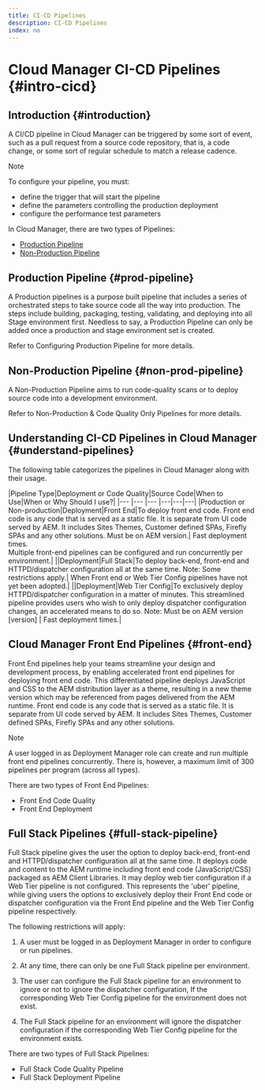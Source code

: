 ```yaml
---
title: CI-CD Pipelines
description: CI-CD Pipelines
index: no
---
```


# Cloud Manager CI-CD Pipelines {#intro-cicd}

## Introduction {#introduction}

A CI/CD pipeline in Cloud Manager can be triggered by some sort of event, such as a pull request from a source code repository, that is, a code change, or some sort of regular schedule to match a release cadence.

>[!NOTE]
>To configure your pipeline, you must:
>* define the trigger that will start the pipeline
>* define the parameters controlling the production deployment
>* configure the performance test parameters

In Cloud Manager, there are two types of Pipelines:

* [Production Pipeline](#prod-pipeline)
* [Non-Production Pipeline](#non-prod-pipeline)

## Production Pipeline {#prod-pipeline}

A Production pipelines is a purpose built pipeline that includes a series of orchestrated steps to take source code all the way into production. The steps include building, packaging, testing, validating, and deploying into all Stage environment first. Needless to say, a Production Pipeline can only be added once a production and stage environment set is created.

Refer to Configuring Production Pipeline for more details.


## Non-Production Pipeline {#non-prod-pipeline}

A Non-Production Pipeline aims to run code-quality scans or to deploy source code into a development environment. 

Refer to Non-Production & Code Quality Only Pipelines for more details.

## Understanding CI-CD Pipelines in Cloud Manager {#understand-pipelines}

The following table categorizes the pipelines in Cloud Manager along with their usage.

|Pipeline Type|Deployment or Code Quality|Source Code|When to Use|When or Why Should I use?|
|--- |--- |--- |---|---|---|
|Production or Non-production|Deployment|Front End|To deploy front end code. Front end code is any code that is served as a static file. It is separate from UI code served by AEM. It includes Sites Themes, Customer defined SPAs, Firefly SPAs and any other solutions. Must be on AEM version.| Fast deployment times.<br> Multiple front-end pipelines can be configured and run concurrently per environment.|
||Deployment|Full Stack|To deploy back-end, front-end and HTTPD/dispatcher configuration all at the same time. Note: Some restrictions apply.| When Front end or Web Tier Config pipelines have not yet  been adopted.|
||Deployment|Web Tier Config|To exclusively deploy HTTPD/dispatcher configuration in a matter of minutes.  This streamlined pipeline provides users who wish to only deploy dispatcher configuration changes, an accelerated means to do so. Note: Must be on AEM version [version] | Fast deployment times.|



## Cloud Manager Front End Pipelines {#front-end}

Front End  pipelines help your teams streamline your design and development process, by enabling accelerated front end  pipelines for deploying front end code. This differentiated pipeline deploys JavaScript and CSS to the AEM distribution layer as a theme, resulting in a new theme version which may be referenced from pages delivered from the AEM runtime. Front end code is any code that is served as a static file. It is separate from UI code served by AEM. It includes Sites Themes, Customer defined SPAs, Firefly SPAs and any other solutions. 

>[!NOTE]
>A user logged in as Deployment Manager role can create and run multiple front end pipelines concurrently. There is, however, a maximum limit of 300 pipelines per program (across all types).

There are two types of Front End Pipelines:

* Front End Code Quality 
* Front End Deployment

## Full Stack Pipelines {#full-stack-pipeline}

Full Stack pipeline gives the user the option to deploy back-end, front-end and HTTPD/dispatcher configuration all at the same time.  It deploys code and content to the AEM runtime including front end code (JavaScript/CSS) packaged as AEM Client Libraries. It may deploy web tier configuration if a Web Tier pipeline is not configured. This represents the 'uber' pipeline, while giving users the options to exclusively deploy their Front End code or dispatcher configuration via the Front End pipeline and the Web Tier Config pipeline respectively.


The following restrictions will apply:

1. A user must be logged in as Deployment Manager in order to configure or run pipelines.

1. At any time, there can only be one Full Stack pipeline per environment.

1. The user can configure the Full Stack pipeline for an environment to ignore or not to ignore the dispatcher configuration, If the corresponding Web Tier Config pipeline for the environment does not exist. 

1. The Full Stack pipeline for an environment will ignore the dispatcher configuration if the corresponding Web Tier Config pipeline for the environment exists.  

There are two types of Full Stack Pipelines:

* Full Stack Code Quality Pipeline 
* Full Stack Deployment Pipeline

